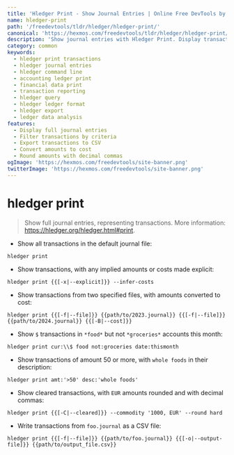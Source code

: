 ```yaml
---
title: 'Hledger Print - Show Journal Entries | Online Free DevTools by Hexmos'
name: hledger-print
path: '/freedevtools/tldr/hledger/hledger-print/'
canonical: 'https://hexmos.com/freedevtools/tldr/hledger/hledger-print/'
description: 'Show journal entries with Hledger Print. Display transactions, control output format, and filter by criteria. Free online tool, no registration required.'
category: common
keywords:
  - hledger print transactions
  - hledger journal entries
  - hledger command line
  - accounting ledger print
  - financial data print
  - transaction reporting
  - hledger query
  - hledger ledger format
  - hledger export
  - ledger data analysis
features:
  - Display full journal entries
  - Filter transactions by criteria
  - Export transactions to CSV
  - Convert amounts to cost
  - Round amounts with decimal commas
ogImage: 'https://hexmos.com/freedevtools/site-banner.png'
twitterImage: 'https://hexmos.com/freedevtools/site-banner.png'
---
```


# hledger print

> Show full journal entries, representing transactions.
> More information: <https://hledger.org/hledger.html#print>.

- Show all transactions in the default journal file:

`hledger print`

- Show transactions, with any implied amounts or costs made explicit:

`hledger print {{[-x|--explicit]}} --infer-costs`

- Show transactions from two specified files, with amounts converted to cost:

`hledger print {{[-f|--file]}} {{path/to/2023.journal}} {{[-f|--file]}} {{path/to/2024.journal}} {{[-B|--cost]}}`

- Show `$` transactions in `*food*` but not `*groceries*` accounts this month:

`hledger print cur:\\$ food not:groceries date:thismonth`

- Show transactions of amount 50 or more, with `whole foods` in their description:

`hledger print amt:'>50' desc:'whole foods'`

- Show cleared transactions, with `EUR` amounts rounded and with decimal commas:

`hledger print {{[-C|--cleared]}} --commodity '1000, EUR' --round hard`

- Write transactions from `foo.journal` as a CSV file:

`hledger print {{[-f|--file]}} {{path/to/foo.journal}} {{[-o|--output-file]}} {{path/to/output_file.csv}}`
